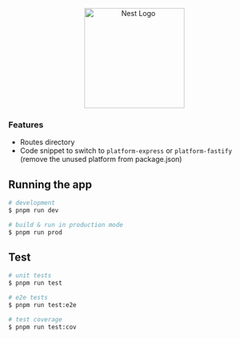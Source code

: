 <p align="center">
  <a href="http://nestjs.com/" target="blank"><img src="https://nestjs.com/img/logo-small.svg" width="200" alt="Nest Logo" /></a>
</p>


### Features
- Routes directory
- Code snippet to switch to `platform-express` or `platform-fastify` (remove the unused platform from package.json)

## Running the app

```bash
# development
$ pnpm run dev

# build & run in production mode
$ pnpm run prod
```

## Test

```bash
# unit tests
$ pnpm run test

# e2e tests
$ pnpm run test:e2e

# test coverage
$ pnpm run test:cov
```
